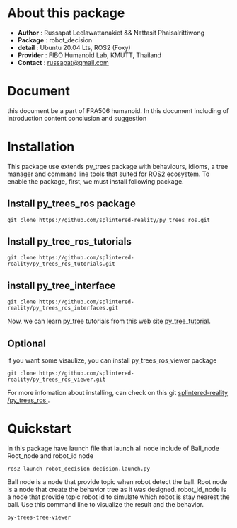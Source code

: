 # About this package

* **Author** : Russapat Leelawattanakiet && Nattasit Phaisalrittiwong 
* **Package** : robot_decision
* **detail** : Ubuntu 20.04 Lts, ROS2 (Foxy)
* **Provider** : FIBO Humanoid Lab, KMUTT, Thailand
* **Contact** : russapat@gmail.com

# Document
this document be a part of FRA506 humanoid. In this document including of introduction content conclusion and suggestion

# Installation

This package use extends py_trees package with behaviours, idioms, a tree manager and command line tools that suited for ROS2 ecosystem.
To enable the package, first, we must install following package.
## Install py_trees_ros package
```
git clone https://github.com/splintered-reality/py_trees_ros.git
```
## Install py_tree_ros_tutorials
```
git clone https://github.com/splintered-reality/py_trees_ros_tutorials.git
```
## install py_tree_interface
```
git clone https://github.com/splintered-reality/py_trees_ros_interfaces.git
```
Now, we can learn py_tree tutorials from this web site [py_tree_tutorial](https://py-trees-ros-tutorials.readthedocs.io/en/release-2.1.x/index.html).

## Optional
if you want some visaulize, you can install py_trees_ros_viewer package
```
git clone https://github.com/splintered-reality/py_trees_ros_viewer.git
```
For more infomation about installing, can check on this git [ splintered-reality /py_trees_ros ](https://github.com/splintered-reality/py_trees_ros).

# Quickstart
In this package have launch file that launch all node include of Ball_node Root_node and robot_id node
```
ros2 launch robot_decision decision.launch.py
```
Ball node is a node that provide topic when robot detect the ball.
Root node is a node that create the behavior tree as it was designed.
robot_id_node is a node that provide topic robot id to simulate which robot is stay nearest the ball.
Use this command line to visualize the result and the behavior.
```
py-trees-tree-viewer
```


